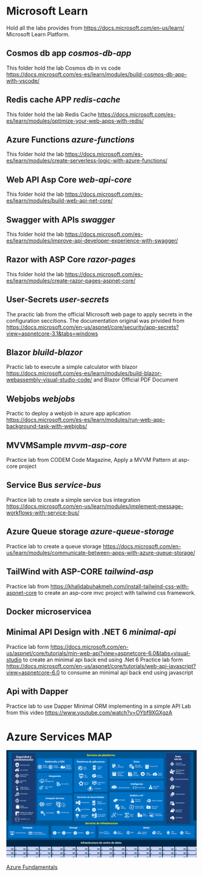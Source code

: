 # Microsoft Learn

Hold all the labs provides from https://docs.microsoft.com/en-us/learn/ Microsoft Learn Platform.

## Cosmos db app **_cosmos-db-app_**

This folder hold the lab Cosmos db in vs code https://docs.microsoft.com/es-es/learn/modules/build-cosmos-db-app-with-vscode/

## Redis cache APP **_redis-cache_**

This folder hold the lab Redis Cache https://docs.microsoft.com/es-es/learn/modules/optimize-your-web-apps-with-redis/

## Azure Functions **_azure-functions_**

This folder hold the lab https://docs.microsoft.com/es-es/learn/modules/create-serverless-logic-with-azure-functions/

## Web API Asp Core **_web-api-core_**

This folder hold the lab https://docs.microsoft.com/es-es/learn/modules/build-web-api-net-core/

## Swagger with APIs **_swagger_**

This folder hold the lab https://docs.microsoft.com/es-es/learn/modules/improve-api-developer-experience-with-swagger/

## Razor with ASP Core **_razor-pages_**

This folder hold the lab https://docs.microsoft.com/es-es/learn/modules/create-razor-pages-aspnet-core/

## User-Secrets **_user-secrets_**

The practic lab from the official Microsoft web page to apply secrets in the configuration seccitions.
The documentation original was privided from https://docs.microsoft.com/en-us/aspnet/core/security/app-secrets?view=aspnetcore-3.1&tabs=windows

## Blazor **_bluild-blazor_**

Practic lab to execute a simple calculator with blazor https://docs.microsoft.com/es-es/learn/modules/build-blazor-webassembly-visual-studio-code/ and Blazor Official PDF Document

## Webjobs **_webjobs_**

Practic to deploy a webjob in azure app aplication https://docs.microsoft.com/es-es/learn/modules/run-web-app-background-task-with-webjobs/

## MVVMSample **_mvvm-asp-core_**

Practice lab from CODEM Code Magazine, Apply a MVVM Pattern at asp-core project

## Service Bus **_service-bus_**

Practice lab to create a simple service bus integration https://docs.microsoft.com/en-us/learn/modules/implement-message-workflows-with-service-bus/

## Azure Queue storage **_azure-queue-storage_**

Practice lab to create a queue storage https://docs.microsoft.com/en-us/learn/modules/communicate-between-apps-with-azure-queue-storage/

## TailWind with ASP-CORE **_tailwind-asp_**

Practice lab from https://khalidabuhakmeh.com/install-tailwind-css-with-aspnet-core to create an asp-core mvc project with tailwind css framework.

## Docker microservicea 

## Minimal API Design with .NET 6 **_minimal-api_**

Practice lab form https://docs.microsoft.com/en-us/aspnet/core/tutorials/min-web-api?view=aspnetcore-6.0&tabs=visual-studio to create an minimal api back end using .Net 6
Practice lab form https://docs.microsoft.com/en-us/aspnet/core/tutorials/web-api-javascript?view=aspnetcore-6.0 to consume an minimal api back end using javascript

## Api with Dapper

Practice lab to use Dapper Minimal ORM implementing in a simple API
Lab from this video https://www.youtube.com/watch?v=OYbf9XGXgzA

# Azure Services MAP

![Azure Map](services.png)

[Azure Fundamentals](https://docs.microsoft.com/es-es/learn/paths/azure-fundamentals/)
